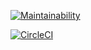 [![Maintainability](https://api.codeclimate.com/v1/badges/826fb86917afb95e0b3a/maintainability)](https://codeclimate.com/github/IgorShkidchenko/rg_codebreaker/maintainability)

[![CircleCI](https://circleci.com/gh/IgorShkidchenko/rg_codebreaker.svg?style=svg)](https://circleci.com/gh/IgorShkidchenko/rg_codebreaker)